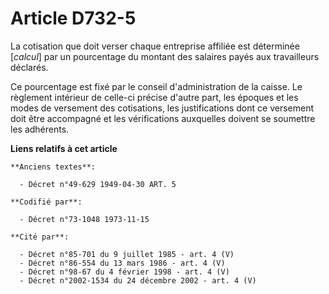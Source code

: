 # Article D732-5

La cotisation que doit verser chaque entreprise affiliée est déterminée [*calcul*] par un pourcentage du montant des salaires
payés aux travailleurs déclarés.

Ce pourcentage est fixé par le conseil d'administration de la caisse. Le règlement intérieur de celle-ci précise d'autre
part, les époques et les modes de versement des cotisations, les justifications dont ce versement doit être accompagné et les
vérifications auxquelles doivent se soumettre les adhérents.

**Liens relatifs à cet article**

	**Anciens textes**:

	  - Décret n°49-629 1949-04-30 ART. 5

	**Codifié par**:

	  - Décret n°73-1048 1973-11-15

	**Cité par**:

	  - Décret n°85-701 du 9 juillet 1985 - art. 4 (V)
	  - Décret n°86-554 du 13 mars 1986 - art. 4 (V)
	  - Décret n°98-67 du 4 février 1998 - art. 4 (V)
	  - Décret n°2002-1534 du 24 décembre 2002 - art. 4 (V)
